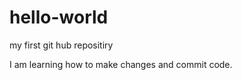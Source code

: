 hello-world
===========

my first git hub repositiry

I am learning how to make changes and commit code.

